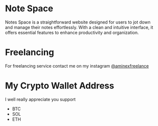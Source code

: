 # Note Space
Notes Space is a straightforward website designed for users to jot down and manage their notes effortlessly. With a clean and intuitive interface, it offers essential features to enhance productivity and organization.









# Freelancing
For freelancing service contact me on my instagram [@aminexfreelance](https://www.instagram.com/aminexfreelance)
# My Crypto Wallet Address 
I well really appreciate you support
- BTC 
- SOL 
- ETH  
